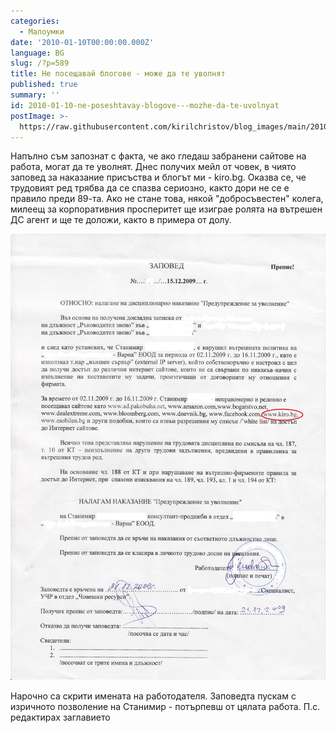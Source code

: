 ```yaml
---
categories:
  - Малоумки
date: '2010-01-10T00:00:00.000Z'
language: BG
slug: /?p=589
title: Не посещавай блогове - може да те уволнят
published: true
summary: ''
id: 2010-01-10-ne-poseshtavay-blogove---mozhe-da-te-uvolnyat
postImage: >-
  https://raw.githubusercontent.com/kirilchristov/blog_images/main/2010/01/Kiro2.jpg
---
```


Напълно съм запознат с факта, че ако гледаш забранени сайтове на работа, могат да те уволнят. Днес получих мейл от човек, в чиято заповед за наказание присъства и блогът ми - kiro.bg. Оказва се, че трудовият ред трябва да се спазва сериозно, както дори не се е правило преди 89-та. Ако не стане това, някой "добросъвестен" колега, милеещ за корпоративния просперитет ще изиграе ролята на вътрешен ДС агент и ще те доложи, както в примера от долу. 

![](https://raw.githubusercontent.com/kirilchristov/blog_images/main/2010/01/Kiro2.jpg)

 Нарочно са скрити имената на работодателя. Заповедта пускам с изричното позволение на Станимир - потърпевш от цялата работа. П.с. редактирах заглавието
